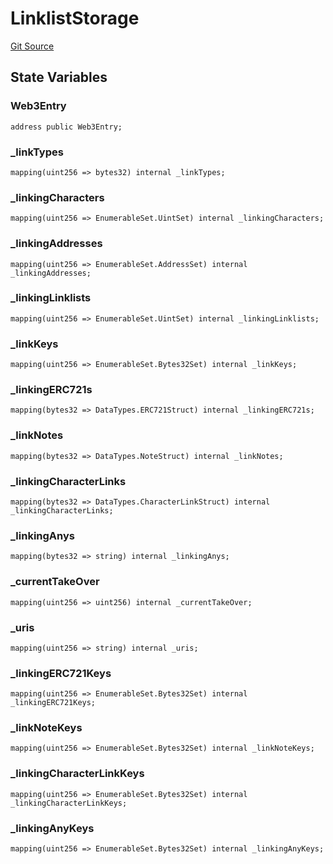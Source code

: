 # LinklistStorage
[Git Source](https://github.com/Crossbell-Box/Crossbell-Contracts/blob/182c82c216a4cf11409d4311d9773152bbe60ccf/contracts/storage/LinklistStorage.sol)


## State Variables
### Web3Entry

```solidity
address public Web3Entry;
```


### _linkTypes

```solidity
mapping(uint256 => bytes32) internal _linkTypes;
```


### _linkingCharacters

```solidity
mapping(uint256 => EnumerableSet.UintSet) internal _linkingCharacters;
```


### _linkingAddresses

```solidity
mapping(uint256 => EnumerableSet.AddressSet) internal _linkingAddresses;
```


### _linkingLinklists

```solidity
mapping(uint256 => EnumerableSet.UintSet) internal _linkingLinklists;
```


### _linkKeys

```solidity
mapping(uint256 => EnumerableSet.Bytes32Set) internal _linkKeys;
```


### _linkingERC721s

```solidity
mapping(bytes32 => DataTypes.ERC721Struct) internal _linkingERC721s;
```


### _linkNotes

```solidity
mapping(bytes32 => DataTypes.NoteStruct) internal _linkNotes;
```


### _linkingCharacterLinks

```solidity
mapping(bytes32 => DataTypes.CharacterLinkStruct) internal _linkingCharacterLinks;
```


### _linkingAnys

```solidity
mapping(bytes32 => string) internal _linkingAnys;
```


### _currentTakeOver

```solidity
mapping(uint256 => uint256) internal _currentTakeOver;
```


### _uris

```solidity
mapping(uint256 => string) internal _uris;
```


### _linkingERC721Keys

```solidity
mapping(uint256 => EnumerableSet.Bytes32Set) internal _linkingERC721Keys;
```


### _linkNoteKeys

```solidity
mapping(uint256 => EnumerableSet.Bytes32Set) internal _linkNoteKeys;
```


### _linkingCharacterLinkKeys

```solidity
mapping(uint256 => EnumerableSet.Bytes32Set) internal _linkingCharacterLinkKeys;
```


### _linkingAnyKeys

```solidity
mapping(uint256 => EnumerableSet.Bytes32Set) internal _linkingAnyKeys;
```


